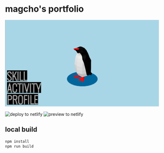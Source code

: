 # magcho's portfolio

![screen shot](./src/pug/md/img/pf.png)

![deploy to netlify](https://github.com/magcho/magcho.github.io/workflows/deploy%20to%20netlify/badge.svg)
![preview to netlify](https://github.com/magcho/magcho.github.io/workflows/preview%20to%20netlify/badge.svg)

## local build

``` shell
npm install
npm run build
```
